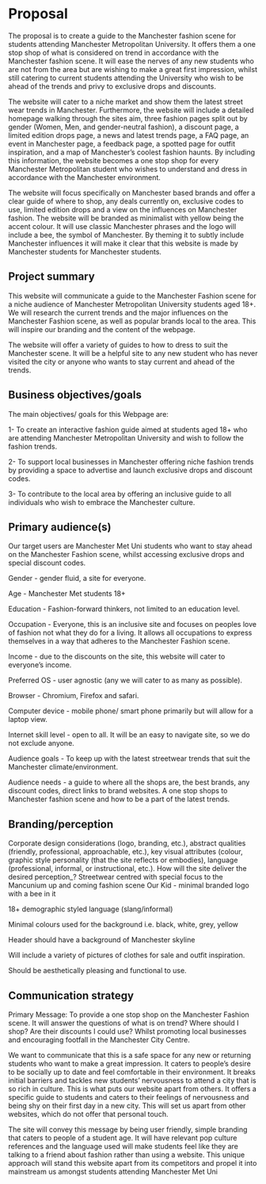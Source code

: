 # Proposal 

The proposal is to create a guide to the Manchester fashion scene for students attending Manchester Metropolitan University. It offers them a one stop shop of what is considered on trend in accordance with the Manchester fashion scene. It will ease the nerves of any new students who are not from the area but are wishing to make a great first impression, whilst still catering to current students attending the University who wish to be ahead of the trends and privy to exclusive drops and discounts.


The website will cater to a niche market and show them the latest street wear trends in Manchester. Furthermore, the website will include a detailed homepage walking through the sites aim, three fashion pages split out by gender (Women, Men, and gender-neutral fashion), a discount page, a limited edition drops page, a news and latest trends page, a FAQ page, an event in Manchester page, a feedback page, a spotted page for outfit inspiration, and a map of Manchester’s coolest fashion haunts. By including this information, the website becomes a one stop shop for every Manchester Metropolitan student who wishes to understand and dress in accordance with the Manchester environment. 


The website will focus specifically on Manchester based brands and offer a clear guide of where to shop, any deals currently on, exclusive codes to use, limited edition drops and a view on the influences on Manchester fashion.
The website will be branded as minimalist with yellow being the accent colour. It will use classic Manchester phrases and the logo will include a bee, the symbol of Manchester. By theming it to subtly include Manchester influences it will make it clear that this website is made by Manchester students for Manchester students. 



## Project summary 

This website will communicate a guide to the Manchester Fashion scene for a niche audience of Manchester Metropolitan University students aged 18+. We will research the current trends and the major influences on the Manchester Fashion scene, as well as popular brands local to the area. This will inspire our branding and the content of the webpage.


The website will offer a variety of guides to how to dress to suit the Manchester scene. It will be a helpful site to any new student who has never visited the city or anyone who wants to stay current and ahead of the trends.



## Business objectives/goals

The main objectives/ goals for this Webpage are:


1- To create an interactive fashion guide aimed at students aged 18+ who are attending Manchester Metropolitan University and wish to follow the fashion trends.


2- To support local businesses in Manchester offering niche fashion trends by providing a space to advertise and launch exclusive drops and discount codes. 


3- To contribute to the local area by offering an inclusive guide to all individuals who wish to embrace the Manchester culture.  

 

## Primary audience(s)

Our target users are Manchester Met Uni students who want to stay ahead on the Manchester Fashion scene, whilst accessing exclusive drops and special discount codes.


Gender - gender fluid, a site for everyone.


Age - Manchester Met students 18+


Education - Fashion-forward thinkers, not limited to an education level.


Occupation - Everyone, this is an inclusive site and focuses on peoples love of fashion not what they do for a living. It allows all occupations to express themselves in a way that adheres to the Manchester Fashion scene.


Income - due to the discounts on the site, this website will cater to everyone’s income.


Preferred OS - user agnostic (any we will cater to as many as possible).


Browser - Chromium, Firefox and safari.


Computer device - mobile phone/ smart phone primarily but will allow for a laptop view.


Internet skill level - open to all. It will be an easy to navigate site, so we do not exclude anyone.


Audience goals - To keep up with the latest streetwear trends that suit the Manchester climate/environment.


Audience needs - a guide to where all the shops are, the best brands, any discount codes, direct links to brand websites. A one stop shops to Manchester fashion scene and how to be a part of the latest trends.




## Branding/perception
Corporate design considerations (logo, branding, etc.), abstract qualities (friendly, professional, approachable, etc.), key visual attributes (colour, graphic style personality (that the site reflects or embodies), language (professional, informal, or instructional, etc.). How will the site deliver the desired perception_?
Streetwear centred with special focus to the Mancunium up and coming fashion scene Our Kid - minimal branded logo with a bee in it

18+ demographic styled language (slang/informal)

Minimal colours used for the background i.e. black, white, grey, yellow

Header should have a background of Manchester skyline

Will include a variety of pictures of clothes for sale and outfit inspiration. 

Should be aesthetically pleasing and functional to use. 





## Communication strategy


Primary Message: To provide a one stop shop on the Manchester Fashion scene. It will answer the questions of what is on trend? Where should I shop? Are their discounts I could use? Whilst promoting local businesses and encouraging footfall in the Manchester City Centre.


We want to communicate that this is a safe space for any new or returning students who want to make a great impression. It caters to people’s desire to be socially up to date and feel comfortable in their environment. It breaks initial barriers and tackles new students’ nervousness to attend a city that is so rich in culture. This is what puts our website apart from others. It offers a specific guide to students and caters to their feelings of nervousness and being shy on their first day in a new city. This will set us apart from other websites, which do not offer that personal touch.


The site will convey this message by being user friendly, simple branding that caters to people of a student age. It will have relevant pop culture references and the language used will make students feel like they are talking to a friend about fashion rather than using a website. This unique approach will stand this website apart from its competitors and propel it into mainstream us amongst students attending Manchester Met Uni


